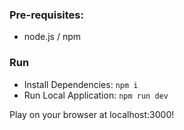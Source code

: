 ### Pre-requisites:
- node.js / npm

### Run
- Install Dependencies: `npm i`
- Run Local Application: `npm run dev`

Play on your browser at localhost:3000!
